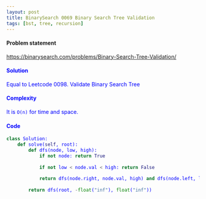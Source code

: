 ```yaml
---
layout: post
title: BinarySearch 0069 Binary Search Tree Validation
tags: [bst, tree, recursion]
---
```


#### Problem statement

<a href="https://binarysearch.com/problems/Binary-Search-Tree-Validation/"> <font color = blue>https://binarysearch.com/problems/Binary-Search-Tree-Validation/

#### Solution
Equal to Leetcode 0098. Validate Binary Search Tree

#### Complexity
It is `O(n)` for time and space.

#### Code
```python
class Solution:
    def solve(self, root):
        def dfs(node, low, high):
            if not node: return True
            
            if not low < node.val < high: return False
            
            return dfs(node.right, node.val, high) and dfs(node.left, low, node.val)
        
        return dfs(root, -float("inf"), float("inf"))
```
